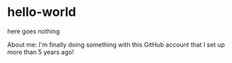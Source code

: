 # hello-world
here goes nothing

About me: I'm finally doing something with this GitHub account that I set up more than 5 years ago!
